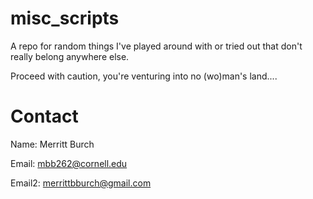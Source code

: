# misc_scripts
A repo for random things I've played around with or tried out that don't really belong anywhere else.

Proceed with caution, you're venturing into no (wo)man's land....

# Contact

Name: Merritt Burch

Email: mbb262@cornell.edu

Email2: merrittbburch@gmail.com

